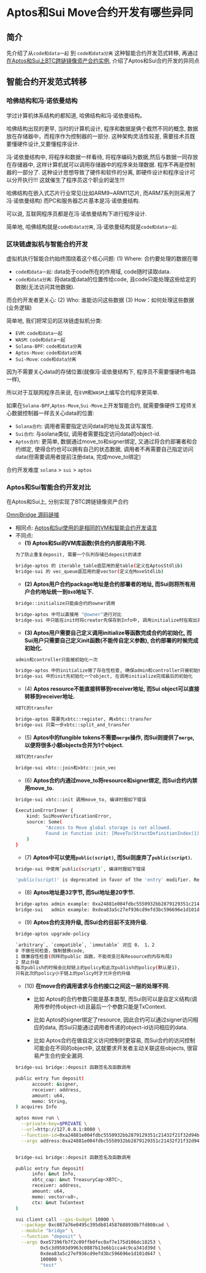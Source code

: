 # Aptos和Sui Move合约开发有哪些异同

## 简介
先介绍了从`code和data一起` 到 `code和data分离` 这种智能合约开发范式转移,
再通过[在Aptos和Sui上BTC跨链镜像资产合约实例](https://github.com/OmniBTC/OmniBridge), 介绍了Aptos和Sui合约开发的异同点

## 智能合约开发范式转移

### 哈佛结构和冯·诺依曼结构
学过计算机体系结构的都知道, 哈佛结构和冯·诺依曼结构。

哈佛结构出现的更早, 当时的计算机设计, 程序和数据是俩个截然不同的概念,
数据放在存储器中，而程序作为控制器的一部分. 
这种架构灵活性较差, 需要技术员既要懂硬件设计,又要懂程序设计.

冯·诺依曼结构中, 将程序和数据一样看待, 将程序编码为数据,然后与数据一同存放在存储器中,
这样计算机就可以调用存储器中的程序来处理数据. 程序不再是控制器的一部分了.
这种设计思想导致了硬件和软件的分离, 即硬件设计和程序设计可以分开执行!!!
这就催生了程序员这个职业的诞生!!! 

哈佛结构在嵌入式芯片行业常见(比如ARM9~ARM11芯片, 而ARM7系列则采用了冯·诺依曼结构)
而PC和服务器芯片基本是冯·诺依曼结构.

可以说, 互联网程序员都是在冯·诺依曼结构下进行程序设计.

简单地, 哈佛结构就是`code和data分离`, 冯·诺依曼结构就是`code和data一起`.

### 区块链虚拟机与智能合约开发

虚拟机执行智能合约始终围绕着这个核心问题:
(1) Where: 合约要处理的数据在哪
- `code和data一起`: data处于code所在的作用域, code随时读取data.
- `code和data分离`: 将data或data的位置传给code, 且code只能处理这些给定的数据(无法访问其他数据).

而合约开发者更关心:
(2) Who: 谁能访问这些数据
(3) How：如何处理这些数据(业务逻辑)

简单地, 我们把常见的区块链虚拟机分类:

- `EVM`: `code和data一起`
- `WASM`: `code和data一起`
- `Solana-BPF`: `code和data分离`
- `Aptos-Move`: `code和data分离`
- `Sui-Move`: `code和data分离`

因为不需要关心data的存储位置(就像冯·诺依曼结构下, 程序员不需要懂硬件电路一样),

所以对于互联网程序员来说, 在`EVM`和`WASM`上编写合约程序更简单.

如果在`Solana-BPF`,`Aptos-Move`,`Sui-Move`上开发智能合约, 
就需要像硬件工程师关心数据控制器一样去关心data的位置:

- `Solana合约`: 调用者需要指定访问data的地址及其读写属性.
- `Sui合约`: 与solana类似, 调用者需要指定访问data的object-id.
- `Aptos合约`: 更简单, 数据通过move_to和signer绑定, 又通过将合约部署者和合约绑定, 
  使得合约也可以拥有自己的状态数据, 调用者不再需要自己指定访问data(但需要调用者提前注册data, 完成move_to绑定)

合约开发难度 `solana` > `sui` > `aptos`

### Aptos和Sui智能合约开发对比
在Aptos和Sui上, 分别实现了BTC跨链镜像资产合约

[OmniBridge 源码链接](https://github.com/OmniBTC/OmniBridge)

- 相同点: [Aptos和Sui使用的是相同的VM和智能合约开发语言](https://github.com/move-language/move) 
- 不同点: 
  - **(1) Aptos和Sui的VM库函数(供合约内部调用)不同.**
  ```bash
  为了防止重复deposit, 需要一个队列存储已deposit的请求
  
  bridge-aptos 的 iterable_table底层用的是table(定义在AptosStdlib)
  bridge-sui 的 vec_queue底层用的是vector(定义在MoveStdlib)
  ```
  - **(2) Aptos用户合约package地址是合约部署者的地址, 而Sui则将所有用户合约地址统一到`0x0`地址下.**
  ```bash
  bridge::initialize只能由合约的owner调用
  
  bridge-aptos 中可以直接用 "@owner"进行对比
  bridge-sui 中只能在init时将creator先保存到Info中, 调用initialize时在取出对比
  ```
  - **(3) Aptos用户需要自己定义调用initialize等函数完成合约的初始化, 而Sui用户只需要自己定义init函数(不能传自定义参数), 合约部署的时候完成初始化.**
  ```bash
  admin和controller只能被初始化一次
  
  bridge-aptos 中的initialize做了存在性检查, 确保admin和controller只被初始化一次
  bridge-sui 中的init先初始化一个object, 在调用initialize完成最后的初始化
  ```
  - (4) **Aptos resource不能直接转移到receiver地址, 而Sui object可以直接转移到receiver地址.**
  ```bash
  XBTC的transfer
  
  bridge-aptos 需要先xbtc::register, 再xbtc::transfer
  bridge-sui 只需一步xbtc::split_and_transfer
  ```
  - (5) **Aptos中的fungible tokens不需要`merge`操作, 而Sui则提供了`merge`,以便将很多小额objects合并为1个object.**
  ```bash
  XBTC的transfer
  
  bridge-sui xbtc::join和xbtc::join_vec
  ```
  - (6) **Aptos合约内通过move_to将resource和signer绑定, 而Sui合约内禁用move_to.**
  ```bash
  bridge-sui xbtc::init 调用move_to, 编译时报如下错误
  
  ExecutionErrorInner { 
      kind: SuiMoveVerificationError, 
      source: Some(
             "Access to Move global storage is not allowed. 
             Found in function init: [MoveTo(StructDefinitionIndex(1))]"
      ) 
  }
  ```
  - (7) **Aptos中可以使用`public(script)`, 而Sui则废弃了`public(script)`.**
  ```bash
  bridge-sui 中使用`public(script)`, 编译时报如下错误
  
  'public(script)' is deprecated in favor of the 'entry' modifier. Replace with 'public entry'
  ```
  - (8) **Aptos地址是32字节, 而Sui地址是20字节.**
  ```bash
  bridge-aptos admin example: 0xa24881e004fdbc5550932bb2879129351c21432f21f32d94bf11603bebd9f5c0
  bridge-sui   admin example: 0xdea83a5c27ef936cd9efd3bc596696e1d101d647
  ```
  - (9) **Aptos合约支持升级, 而Sui合约目前不支持升级.**
  ```bash
  bridge-aptos upgrade-policy
  
  `arbitrary`, `compatible`, `immutable` 对应 0， 1，2
  0 不做任何检查，强制替换code,
  1 做兼容性检查(同样的public 函数，不能改变已有Resource的内存布局)
  2 禁止升级
  每次publish的时候会比较链上的policy和此次publish的policy(默认是1),
  只有此次的policy小于链上的policy时才允许合约升级
  ```
  - (10) **在move合约调用请求与合约接口之间这一层的处理不同.**
  
    - 比如 Aptos的合约参数只能是基本类型, 而Sui则可以是自定义结构(调用传参时传object-id)且最后一个参数只能是TxContext.
  
    - 比如 Aptos的signer绑定了resource, 因此合约可以通过signer访问相应的data, 而Sui只能通过调用者传递的object-id访问相应的data.
  
    - 比如 Aptos合约在做自定义访问控制时更容易, 而Sui合约的访问控制可能会在不同的object中, 这就要求开发者主动关联这些objects, 很容易产生合约安全漏洞.
  ```bash
  bridge-sui bridge::deposit 函数签名及函数调用
  
  public entry fun deposit(
        account: &signer,
        receiver: address,
        amount: u64,
        memo: String,
  ) acquires Info
  
  aptos move run \
    --private-key=$PRIVATE \
    --url=http://127.0.0.1:8080 \
    --function-id=0xa24881e004fdbc5550932bb2879129351c21432f21f32d94bf11603bebd9f5c0::bridge::deposit \
    --args address:0xa24881e004fdbc5550932bb2879129351c21432f21f32d94bf11603bebd9f5c0 u64:10000000 string:"test" \

  
  bridge-sui bridge::deposit 函数签名及函数调用
  
  public entry fun deposit(
        info: &mut Info,
        xbtc_cap: &mut TreasuryCap<XBTC>,
        receiver: address,
        amount: u64,
        memo: vector<u8>,
        ctx: &mut TxContext
  )
  
  sui client call --gas-budget 10000 \
    --package 0xc087a76e0495c395db814587688930b7fd808cad \
    --module "bridge" \
    --function "deposit" \
    --args 0xe57396fb7f2c09ffb0fec0af7e175d106dc18253 \
           0x5c3d9503d9963c0887b13e6b1cca4c9ca341d39d \
           0xdea83a5c27ef936cd9efd3bc596696e1d101d647 \
           100000 \
           "test"
  ```



